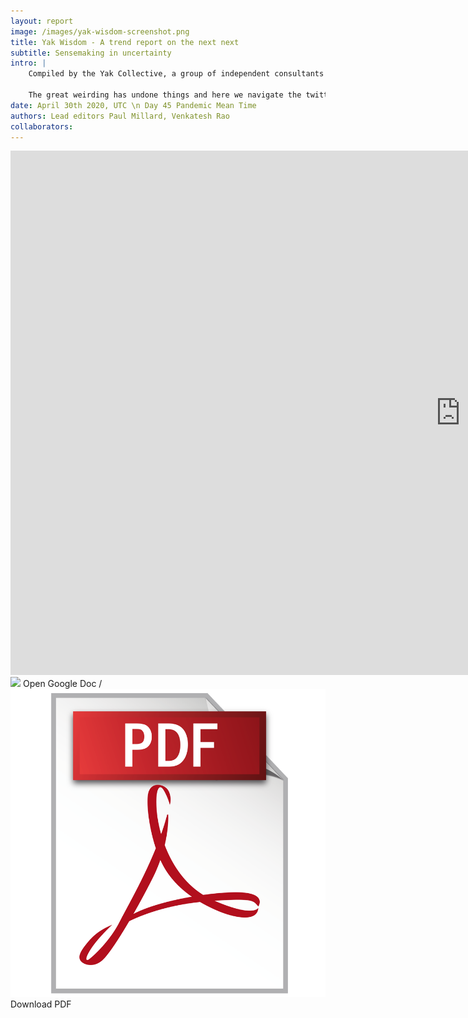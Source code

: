 ```yaml
---
layout: report
image: /images/yak-wisdom-screenshot.png
title: Yak Wisdom - A trend report on the next next
subtitle: Sensemaking in uncertainty
intro: |
    Compiled by the Yak Collective, a group of independent consultants and gig workers taking the new normal approach to trends and insights - threading the needle on sensemaking in times of uncertainty.

    The great weirding has undone things and here we navigate the twitter wisdom that independents have a keen sense for.
date: April 30th 2020, UTC \n Day 45 Pandemic Mean Time
authors: Lead editors Paul Millard, Venkatesh Rao
collaborators:
---
```


<iframe class="report" src="https://docs.google.com/presentation/d/e/2PACX-1vQVPxtYAPGiM8KIhygNiwV9yDhydkb5p0_2y_LHB4FRoiNSrnxEAjSZipYaxSeQp9hwxU4CTZEUHC24/embed?start=false&loop=false&delayms=60000" frameborder="0" width="1440" height="839" allowfullscreen="true" mozallowfullscreen="true" webkitallowfullscreen="true"></iframe>


<div class="reportlinks">
<img class="h1" src="https://ssl.gstatic.com/docs/presentations/images/favicon5.ico"> Open Google Doc / <img class="h1" src="/images/pdf.png"> Download PDF
</div>
